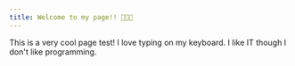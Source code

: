 ```yaml
---
title: Welcome to my page!! 🪿👞👞
---
```


This is a very cool page test! I love typing on my keyboard. I like IT though I don't like programming.
